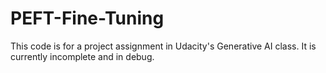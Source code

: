 # PEFT-Fine-Tuning
This code is for a project assignment in Udacity's Generative AI class. It is currently incomplete and in debug. 

